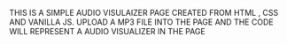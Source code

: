 THIS IS A SIMPLE AUDIO VISULAIZER PAGE CREATED FROM HTML , CSS AND VANILLA JS. UPLOAD A MP3 FILE INTO THE PAGE AND THE CODE WILL REPRESENT A AUDIO VISUALIZER IN THE PAGE

